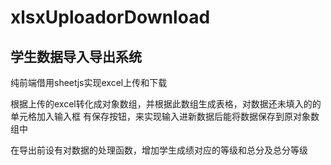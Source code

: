 # xlsxUploadorDownload
## 学生数据导入导出系统
纯前端借用sheetjs实现excel上传和下载

根据上传的excel转化成对象数组，并根据此数组生成表格，对数据还未填入的的单元格加入输入框
有保存按钮，来实现输入进新数据后能将数据保存到原对象数组中

在导出前设有对数据的处理函数，增加学生成绩对应的等级和总分及总分等级
